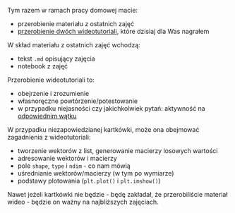 Tym razem w ramach pracy domowej macie: 
* przerobienie materiału z ostatnich zajęć 
* [przerobienie dwóch wideotutoriali](https://www.dropbox.com/sh/o03f98t2gogmf5g/AABj9E-oQOTGjDZV6z1pFtjda?dl=0), które dzisiaj dla Was nagrałem

W skład materiału z ostatnich zajęć wchodzą:
* tekst `.md` opisujący zajęcia
* notebook z zajęć

Przerobienie wideotutoriali to:
* obejrzenie i zrozumienie
* własnoręczne powtórzenie/potestowanie
* w przypadku niejasności czy jakichkolwiek pytań: aktywność na [odpowiednim wątku](https://github.com/mmagnuski/mozg-rozpajton/issues/13)

W przypadku niezapowiedzianej kartkówki, może ona obejmować zagadnienia z wideotutoriali:
* tworzenie wektorów z list, generowanie macierzy losowych wartości
* adresowanie wektorów i macierzy
* pole `shape`, `type` i `ndim` - co nam mówią
* uśrednianie wektorów/macierzy (w tym po wymiarze)
* podstawy plotowania (`plt.plot()` i `plt.imshow()`)

Nawet jeżeli kartkówki nie będzie - będę zakładał, że przerobiliście materiał wideo - będzie on ważny na najbliższych zajęciach.
